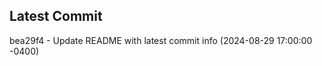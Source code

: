 
## Latest Commit
bea29f4 - Update README with latest commit info (2024-08-29 17:00:00 -0400) <Yunxi-Zhou>
